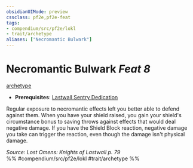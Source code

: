 ```yaml
---
obsidianUIMode: preview
cssclass: pf2e,pf2e-feat
tags:
- compendium/src/pf2e/lokl
- trait/archetype
aliases: ["Necromantic Bulwark"]
---
```

# Necromantic Bulwark  *Feat 8*  
[archetype](/rules/traits/archetype.md)  

- **Prerequisites**: [Lastwall Sentry Dedication](/compendium/feats/lastwall-sentry-dedication-lowg.md)

Regular exposure to necromantic effects left you better able to defend against them. When you have your shield raised, you gain your shield's circumstance bonus to saving throws against effects that would deal negative damage. If you have the Shield Block reaction, negative damage you take can trigger the reaction, even though the damage isn't physical damage.

*Source: Lost Omens: Knights of Lastwall p. 79*  
%% #compendium/src/pf2e/lokl #trait/archetype %%